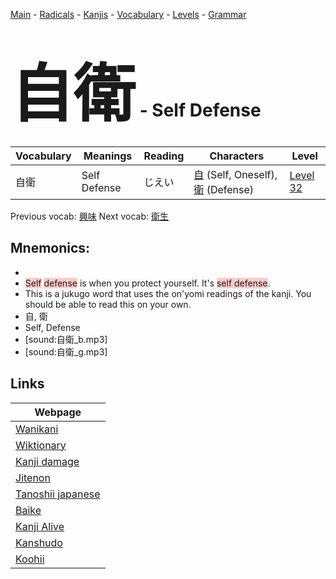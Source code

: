 <style> bigfont {font-size: 100px}</style>
[Main](../README.md) -
[Radicals](../radicals.md) -
[Kanjis](../kanjis.md) -
[Vocabulary](../vocabulary.md) -
[Levels](../levels.md) -
[Grammar](../grammar.md)
# <bigfont> 自衛</bigfont> - Self Defense 

| Vocabulary | Meanings | Reading | Characters | Level |
| --- | --- | --- | --- | --- |
| 自衛 | Self Defense | じえい |  [自](../kanjis/自.md) (Self, Oneself), [衛](../kanjis/衛.md) (Defense) | [Level 32](../levels/wk_level32.md) |

Previous vocab: [興味](興味.md) Next vocab: [衛生](衛生.md) 

## Mnemonics:

* 
* <span style="background-color:#ffcccb"> Self</span> <span style="background-color:#ffcccb"> defense</span> is when you protect yourself. It's <span style="background-color:#ffcccb"> self defense</span>.
* This is a jukugo word that uses the on'yomi readings of the kanji. You should be able to read this on your own.
* 自, 衛
* Self, Defense
* [sound:自衛_b.mp3]
* [sound:自衛_g.mp3]


## Links 

| Webpage |
| --- |
| [Wanikani          ](https://www.wanikani.com/kanji/自衛) |
| [Wiktionary        ](https://en.wiktionary.org/wiki/自衛) |
| [Kanji damage      ](http://www.kanjidamage.com/kanji/search?utf8=✓&q=自衛) |
| [Jitenon           ](https://jitenon.com/kanji/自衛) |
| [Tanoshii japanese ](https://www.tanoshiijapanese.com/dictionary/kanji.cfm?k=自衛) |
| [Baike             ](https://baike.baidu.com/item/自衛) |
| [Kanji Alive       ](https://app.kanjialive.com/自衛) |
| [Kanshudo          ](https://www.kanshudo.com/searchmn?q=自衛) |
| [Koohii            ](https://kanji.koohii.com/study/kanji/自衛) |
